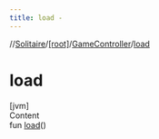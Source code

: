 ```yaml
---
title: load -
---
```

//[Solitaire](../../index.md)/[[root]](../index.md)/[GameController](index.md)/[load](load.md)



# load  
[jvm]  
Content  
fun [load](load.md)()  



